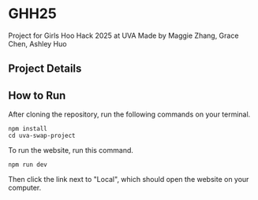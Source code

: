 # GHH25
Project for Girls Hoo Hack 2025 at UVA
Made by Maggie Zhang, Grace Chen, Ashley Huo

## Project Details

## How to Run 
After cloning the repository, run the following commands on your terminal. 
```
npm install
cd uva-swap-project
```
To run the website, run this command. 
```
npm run dev
```
Then click the link next to "Local", which should open the website on your computer. 
